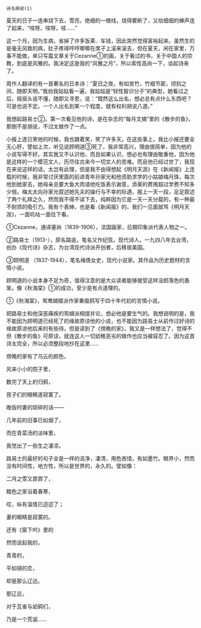     诗与胡说(1) 

   夏天的日子一连串烧下去，雪亮，绝细的一根线，烧得要断了，又给细细的蝉声连了起来，“吱呀，吱呀，吱……”

   这一个月，因为生病，省掉了许多饭莱、车钱，因此突然觉得富裕起来。虽然生的是毫无风致的病，肚子疼得哼哼唧唧在席子上滚来滚去，但在夏天，闲在家里，万事不能做，单只写篇文章关于Cezanne①的画，关于看过的书，关于中国人的宗教，到底是风雅的。我决定这是我的“风雅之月”，所以索性高尚一下，谈起诗来了。

   周作人翻译的有一首著名的日本诗：“夏日之夜，有如苦竹，竹细节密，顷刻之间，随即天明。”我劝我姑姑看一遍，我姑姑是“轻性智识分子”的典型，她看过之后，摇摇头说不懂，随即又寻恩，说：“既然这么出名，想必总有点什么东西吧？可是也说不定。一个人出名到某一个程度，就有权利胡说八道。”

   我想起路易士②。第一次看见他的诗，是在杂志的“每月文摘”里的《散步的鱼》，那倒不是胡说，不过太做作了一点。

   小报上逐日笑他的时候，我也跟着笑，笑了许多天。在这些事上，我比小报还要全无心肝，譬如上次，听见说顾明道③死了，我非常高兴，理由很简单，因为他的小说写得不好。其实我又不认识他，而且如果认识，想必也有理由敬重他，因为他是这样的一个模范文人，历尽往古来今一切文人的苦难。而且他已经过世了，我现在来说这样的话，太岂有此理，但是我不由得想起《明月天涯》在《新闻报》上连载的时候，我非常讨厌里面的前进青年孙家光和他资助求学的小姑娘梅月珠，每次他到她家去，她母亲总要大鱼大肉请他吃饭表示谢意，添莱的费用超过学费不知多少倍。梅太太向孙家光叙述她先夫的操行与不幸的际遇，报上一天一段，足足叙述了两个礼拜之久，然而我不得不读下去，纯粹因为它是一天一天分载的，有一种最不耐烦的吸引力。我有个表婶，也是看《新闻报》的，我们一见面就骂《明月天涯》，一面叽咕一面往下看。

   ①Cezanne，通译塞尚（1839-1906），法国画家，后期印象派代表人物之一。

   ②路易士（1913-），原名路逾，笔名又作纪弦，现代诗人。一九四八年去台湾，创办《现代诗》杂志，为台湾现代诗派开创者，后移居美国。

   ③顾明道 （1837-1944），笔名梅倩女史，现代小说家。其作品为历史题材的言情小说。

   顾明道的小说本身不足为奇，值得注意的是大众读者能够接受这样没颜落色的愚笨。像《秋海棠》①的成功，至少是有点道理的。

   ①《秋海棠》，鸳鸯蝴蝶派作家秦瘦鸥写于四十年代初的言情小说。

   把路易士和他深恶痛疾的鸳蝴派相提并论，想必他是要生气的。我想说明的是，我不能因为顾明道已经死了的缘故原谅他的小说，也不能因为路易士从前作过好诗的缘故原谅他后来的有些待。但是读到了《傍晚的家》，我又是一样想法了，觉得不但《散步的鱼》可原谅，就连这人一切幼稚恶劣的做作也应当被容忍了。因为这首诗太完全，所以必须整段地抄在这里……

   傍晚的家有了乌云的颜色，

   风来小小的院子里，

   数完了天上的归鸦，

   孩子们的眼睛遂寂寞了。

   晚饭时妻的琐碎的话——

   几年前的旧事已如烟了，

   而在青菜汤的淡味里，

   我觉出了一些生之凄凉。

   路易士的最好的句子全是一样的洁净，凄清，用色吝惜，有如墨竹。眼界小，然而没有时间性，地方性，所以是世界的，永久的。譬如像：

   二月之雪又霏霏了，

   黯色之家浴着春寒，

   哎，纵有温情已迢迢了；

   妻的眼睛是寂寞的。

   还有《窗下吟》里的

   然而说起我的，

   青青的，

   平如镜的恋，

   却是那么辽远。

   那辽远，

   对于瓦雀与幼鸦们，

   乃是一个荒诞……

